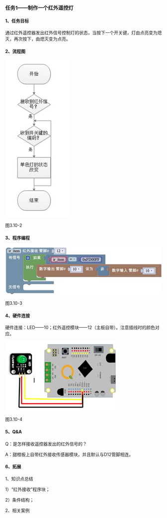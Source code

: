### 任务1——制作一个红外遥控灯

#### 1、任务目标

通过红外遥控器发出红外信号控制灯的状态，当按下一个开关键，灯由点亮变为熄灭，再次按下，由熄灭变为点亮。

#### 2、流程图

![img](/assets/image334.jpg)

图3.10-2

#### 3、程序编程

![img](/assets/image336.jpg)

图3.10-3

#### 4、硬件连接

硬件连接：LED——10；红外遥控模块——12（主板自带）。注意插线时的颜色对应。

![img](/assets/image337.jpg)

图3.10-4

 

#### 5、Q&A

Q：是怎样接收遥控器发出的红外信号的？

A：甜橙板上自带红外接收传感器模块，并且默认与D12管脚相连。

#### 6、拓展

1、知识点总结

1）“红外接收”程序块；

2）条件结构；

2、相关案例